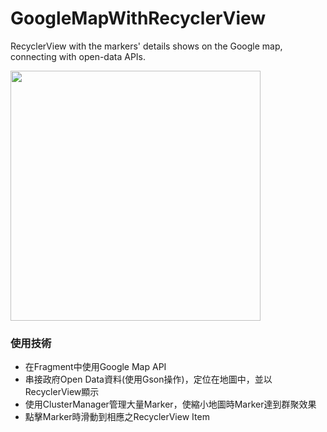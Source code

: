 # GoogleMapWithRecyclerView
RecyclerView with the markers' details shows on the Google map, connecting with open-data APIs.

<img src="https://github.com/yuchiaoc/GoogleMapWithRecyclerView/blob/master/map0410.gif" data-canonical-
src="https://github.com/yuchiaoc/GoogleMapWithRecyclerView/blob/master/map0410.gif" height="400" />

### 使用技術
- 在Fragment中使用Google Map API
- 串接政府Open Data資料(使用Gson操作)，定位在地圖中，並以RecyclerView顯示
- 使用ClusterManager管理大量Marker，使縮小地圖時Marker達到群聚效果
- 點擊Marker時滑動到相應之RecyclerView Item
